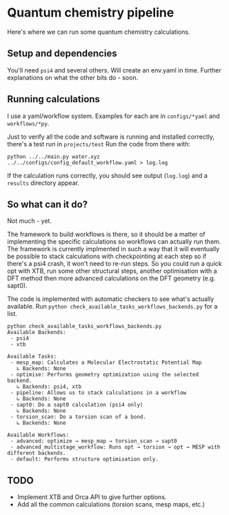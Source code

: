 # Quantum chemistry pipeline

Here's where we can run some quantum chemistry calculations. 

## Setup and dependencies

You'll need `psi4` and several others. Will create an env.yaml in time. Further explanations on what the other bits do - soon.

## Running calculations

I use a yaml/workflow system. Examples for each are in `configs/*yaml` and `workflows/*py`.

Just to verify all the code and software is running and installed correctly, there's a test run in `projects/test` Run the code from there with:

`python ../../main.py water.xyz ../../configs/config_default_workflow.yaml > log.log`

If the calculation runs correctly, you should see output (`log.log`) and a `results` directory appear.

## So what can it do?

Not much - yet.

The framework to build workflows is there, so it should be a matter of implementing the specific calculations so workflows can actually run them. The framework is currently implmented in such a way that it will eventually be possible to stack calculations with checkpointing at each step so if there's a psi4 crash, it won't need to re-run steps. So you could run a quick opt with XTB, run some other structural steps, another optimisation with a DFT method then more advanced calculations on the DFT geometry (e.g. sapt0).

The code is implemented with automatic checkers to see what's actually available. Run `python check_available_tasks_workflows_backends.py` for a list.

```
python check_available_tasks_workflows_backends.py 
Available Backends:
 - psi4
 - xtb

Available Tasks:
 - mesp_map: Calculates a Molecular Electrostatic Potential Map
   ↳ Backends: None
 - optimise: Performs geometry optimization using the selected backend.
   ↳ Backends: psi4, xtb
 - pipeline: Allows us to stack calculations in a workflow
   ↳ Backends: None
 - sapt0: Do a sapt0 calculation (psi4 only)
   ↳ Backends: None
 - torsion_scan: Do a torsion scan of a bond.
   ↳ Backends: None

Available Workflows:
 - advanced: optimize → mesp_map → torsion_scan → sapt0
 - advanced_multistage_workflow: Runs opt → torsion → opt → MESP with different backends.
 - default: Performs structure optimisation only.
```

## TODO

* Implement XTB and Orca API to give further options.
* Add all the common calculations (torsion scans, mesp maps, etc.)
